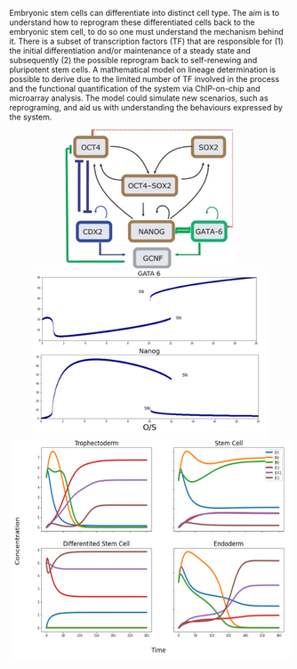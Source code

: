 Embryonic stem cells can differentiate into distinct cell type. The aim is to understand how to reprogram these differentiated cells back to the embryonic stem cell, to do so one must understand the mechanism behind it. There is a subset of transcription factors (TF) that are responsible for (1) the initial differentiation and/or maintenance of a steady state and subsequently (2) the possible reprogram back to self-renewing and pluripotent stem cells. A mathematical model on lineage determination is possible to derive due to the limited number of TF involved in the process and the functional quantification of the system via ChIP-on-chip and microarray analysis. The model could simulate new scenarios, such as reprograming, and aid us with understanding the behaviours expressed by the system.


<p align="center">
  <img src="Images/Transcriptional factor interactions.png" height="250"/ >
  <img src="Images/Steady state model of Nanog and Gata 6.png" height="300"/ >
  <img src="Images/Transcriptional factors concentration over time_.png" height="400"/ >
  </p>

